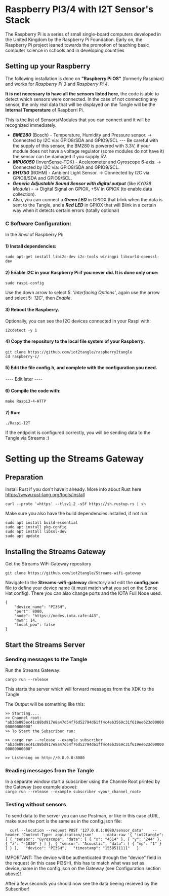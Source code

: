 # Raspberry PI3/4 with I2T Sensor's Stack

The Raspberry Pi is a series of small single-board computers developed in the United Kingdom by the Raspberry Pi Foundation. Early on, the Raspberry Pi project leaned towards the promotion of teaching basic computer science in schools and in developing countries

## Setting up your Raspberry

The following installation is done on **"Raspberry Pi OS"** (formerly Raspbian) and works for *Raspberry Pi 3* and *Raspberry Pi 4*.

**It is not necessary to have all the sensors listed here**, the code is able to detect which sensors were connected. In the case of not connecting any sensor, the only real data that will be displayed on the Tangle will be the **Internal Temperature** of Raspberri Pi.

This is the list of Sensors/Modules that you can connect and it will be recognized immediately.
- ***BME280*** (Bosch) - Temperature, Humidity and Pressure sensor. -> Connected by I2C via: GPIO8/SDA and GPIO9/SCL --- Be careful with the supply of this sensor, the BM280 is powered with 3.3V, if your module does not have a voltage regulator (some modules do not have it) the sensor can be damaged if you supply 5V.
- ***MPU6050*** (InvenSense-TDK) - Acelerometer and Gyroscope 6-axis. -> Connected by I2C via: GPIO8/SDA and GPIO9/SCL.
- ***BH1750*** (ROHM) - Ambient Light Sensor. -> Connected by I2C via: GPIO8/SDA and GPIO9/SCL.
- ***Generic Adjustable Sound Sensor with digital output*** (like *KY038 Module*) - -> Digital Signal on GPIOX, +5V in GPIOX (to enable data collection).
- Also, you can connect a ***Green LED*** in GPIOX that blink when the data is sent to the Tangle, and a ***Red LED*** in GPIOX that will Blink in a certain way when it detects certain errors (totally optional)

### C Software Configuration:
In the *Shell* of Raspberry Pi:

#### 1) Install dependencies:
```
sudo apt-get install libi2c-dev i2c-tools wiringpi libcurl4-openssl-dev
```
#### 2) Enable I2C in your Raspberry Pi if you never did. It is done only once:
```
sudo raspi-config
```
Use the down arrow to select 5: *'Interfacing Options'*, again use the arrow and select 5: *'I2C'*, then *Enable*.

#### 3) Reboot the Raspberry.

Optionally, you can see the I2C devices connected in your Raspi with: 
```
i2cdetect -y 1
```
#### 4) Copy the repository to the local file system of your Raspberry.
```
git clone https://github.com/iot2tangle/raspberry2tangle
cd raspberry-c/
```
#### 5) Edit the file config.h, and complete with the configuration you need.
 ---- Edit later ----

#### 6) Compile the code with:
```
make Raspi3-4-HTTP
```
#### 7) Run:
```
./Raspi-I2T
```

If the endpoint is configured correctly, you will be sending data to the Tangle via Streams :)
	
# Setting up the Streams Gateway

## Preparation

Install Rust if you don't have it already. More info about Rust here https://www.rust-lang.org/tools/install

`curl --proto '=https' --tlsv1.2 -sSf https://sh.rustup.rs | sh`

Make sure you also have the build dependencies installed, if not run:  

`sudo apt install build-essential`  
`sudo apt install pkg-config`  
`sudo apt install libssl-dev`  
`sudo apt update`  

## Installing the Streams Gateway

Get the Streams WiFi Gateway repository

`git clone https://github.com/iot2tangle/Streams-wifi-gateway`

Navigate to the **Streams-wifi-gateway** directory and edit the **config.json** file to define your device name (it must match what you set on the Sense Hat config).
There you can also change ports and the IOTA Full Node used.  

  
```
{
    "device_name": "PI3SH", 
    "port": 8080, 
    "node": "https://nodes.iota.cafe:443", 
    "mwm": 14,    
    "local_pow": false     
}
```

## Start the Streams Server

### Sending messages to the Tangle

Run the Streams Gateway:  

`cargo run --release`  

This starts the server which will forward messages from the XDK to the Tangle  
  
The Output will be something like this: 

`>> Starting.... `  
`>> Channel root: "ab3de895ec41c88bd917e8a47d54f76d52794d61ff4c4eb3569c31f619ee623d0000000000000000"`  
`>> To Start the Subscriber run: `  
  
`>> cargo run --release --example subscriber "ab3de895ec41c88bd917e8a47d54f76d52794d61ff4c4eb3569c31f619ee623d0000000000000000" `  
  
`>> Listening on http://0.0.0.0:8080`  

### Reading messages from the Tangle

In a separate window start a subscriber using the Channle Root printed by the Gateway (see example above):  
`cargo run --release --example subscriber <your_channel_root> `  


### Testing without sensors

To send data to the server you can use Postman, or like in this case cURL, make sure the port is the same as in the config.json file:  

`  
curl --location --request POST '127.0.0.1:8080/sensor_data'   
--header 'Content-Type: application/json'   
--data-raw '{
    "iot2tangle": [
        {
            "sensor": "Gyroscope",
            "data": [
                {
                    "x": "4514"
                },
                {
                    "y": "244"
                },
                {
                    "z": "-1830"
                }
            ]
        },
        {
            "sensor": "Acoustic",
            "data": [
                {
                    "mp": "1"
                }
            ]
        }
    ],  
    "device": "PI3SH",  
    "timestamp": "1558511111"  
}'  
`   

IMPORTANT: The device will be authenticated through the "device" field in the request (in this case PI3SH), this has to match what was set as device_name in the config.json on the Gateway (see Configuration section above)!  
  
After a few seconds you should now see the data beeing recieved by the Subscriber!
